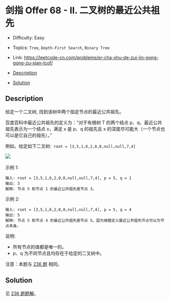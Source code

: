 <!-- omit in toc -->
# 剑指 Offer 68 - II.  二叉树的最近公共祖先

- Difficulty: Easy
- Topics: `Tree`, `Depth-First Search`, `Binary Tree`
- Link: https://leetcode-cn.com/problems/er-cha-shu-de-zui-jin-gong-gong-zu-xian-lcof/

- [Description](#description)
- [Solution](#solution)

## Description

给定一个二叉树, 找到该树中两个指定节点的最近公共祖先。

百度百科中最近公共祖先的定义为：“对于有根树 T 的两个结点 p、q，最近公共祖先表示为一个结点 x，满足 x 是 p、q 的祖先且 x 的深度尽可能大（一个节点也可以是它自己的祖先）。”

例如，给定如下二叉树:  `root = [3,5,1,6,2,0,8,null,null,7,4]`


![](https://assets.leetcode-cn.com/aliyun-lc-upload/uploads/2018/12/15/binarytree.png)
 

示例 1:
```
输入: root = [3,5,1,6,2,0,8,null,null,7,4], p = 5, q = 1
输出: 3
解释: 节点 5 和节点 1 的最近公共祖先是节点 3。
```
示例 2:
```
输入: root = [3,5,1,6,2,0,8,null,null,7,4], p = 5, q = 4
输出: 5
解释: 节点 5 和节点 4 的最近公共祖先是节点 5。因为根据定义最近公共祖先节点可以为节点本身。
```

说明:

- 所有节点的值都是唯一的。
- p、q 为不同节点且均存在于给定的二叉树中。

注意：本题与 [236 题](./236.%20Lowest%20Common%20Ancestor%20of%20a%20Binary%20Tree%20二叉树的最近公共祖先.md) 相同。


## Solution

见 [236 题题解](./236.%20Lowest%20Common%20Ancestor%20of%20a%20Binary%20Tree%20二叉树的最近公共祖先.md#Solution)。
